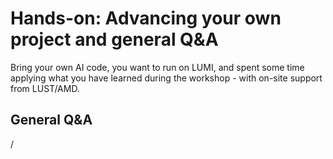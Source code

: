 # Hands-on: Advancing your own project and general Q&A

Bring your own AI code, you want to run on LUMI, and spent some time applying what 
you have learned during the workshop - with on-site support from LUST/AMD.

<!--
## Closing remarks

<video src="https://462000265.lumidata.eu/ai-20250204/recordings/E12_Conclusions.mp4" controls="controls"></video>


## Extra materials

-   [LUMI AI guide promoted in the closing words](https://github.com/Lumi-supercomputer/LUMI-AI-Guide)
-->

## General Q&A

/

